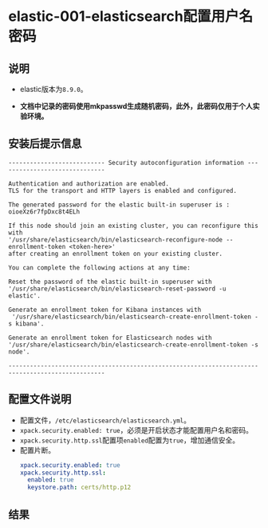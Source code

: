# elastic-001-elasticsearch配置用户名密码


## 说明
- elastic版本为`8.9.0`。

- **文档中记录的密码使用mkpasswd生成随机密码，此外，此密码仅用于个人实验环境。**

## 安装后提示信息
  ```shell
  --------------------------- Security autoconfiguration information ------------------------------
  
  Authentication and authorization are enabled.
  TLS for the transport and HTTP layers is enabled and configured.
  
  The generated password for the elastic built-in superuser is : oioeXz6r7fpDxc8t4ELh
  
  If this node should join an existing cluster, you can reconfigure this with
  '/usr/share/elasticsearch/bin/elasticsearch-reconfigure-node --enrollment-token <token-here>'
  after creating an enrollment token on your existing cluster.
  
  You can complete the following actions at any time:
  
  Reset the password of the elastic built-in superuser with 
  '/usr/share/elasticsearch/bin/elasticsearch-reset-password -u elastic'.
  
  Generate an enrollment token for Kibana instances with 
   '/usr/share/elasticsearch/bin/elasticsearch-create-enrollment-token -s kibana'.
  
  Generate an enrollment token for Elasticsearch nodes with 
  '/usr/share/elasticsearch/bin/elasticsearch-create-enrollment-token -s node'.
  
  -------------------------------------------------------------------------------------------------
  ```

## 配置文件说明
  - 配置文件，`/etc/elasticsearch/elasticsearch.yml`。
  - `xpack.security.enabled: true`，必须是开启状态才能配置用户名和密码。
  - `xpack.security.http.ssl`配置项`enabled`配置为`true`，增加通信安全。
  - 配置片断。
    ```yaml
    xpack.security.enabled: true
    xpack.security.http.ssl:
      enabled: true
      keystore.path: certs/http.p12
    ```

## 结果
